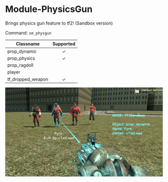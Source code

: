 # Module-PhysicsGun
Brings physics gun feature to tf2! (Sandbox version)

Command: `sm_physgun`

| Classname         | Supported     |
| -------------     |:-------------:|
| prop_dynamic      | ✓             |
| prop_physics      | ✓             |
| prop_ragdoll      |               |
| player            |               |
| tf_dropped_weapon | ✓             |

![Screenshot](https://github.com/tf2-sandbox-studio/Module-PhysicsGun/raw/master/2019-08-20-min.png)
